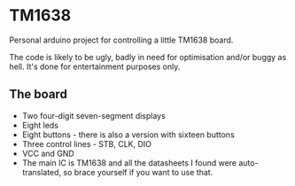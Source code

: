 # TM1638

Personal arduino project for controlling a little TM1638 board. 

The code is likely to be ugly, badly in need for optimisation and/or
buggy as hell. It's done for entertainment purposes only. 

The board
---------
- Two four-digit seven-segment displays
- Eight leds
- Eight buttons - there is also a version with sixteen buttons
- Three control lines - STB, CLK, DIO
- VCC and GND
- The main IC is TM1638 and all the datasheets I found were auto-
translated, so brace yourself if you want to use that.
